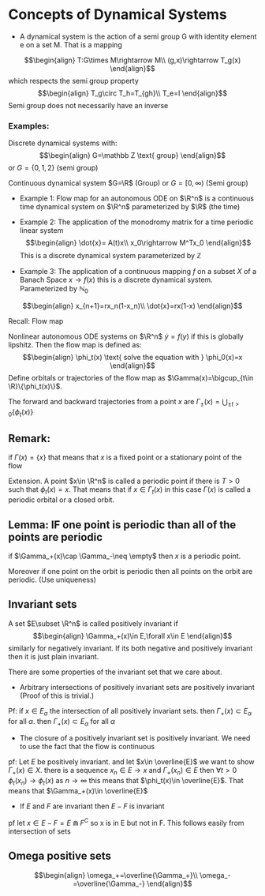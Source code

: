 # Concepts of Dynamical Systems

- A dynamical system is the action of a semi group G with identity element e on a set M. That is a mapping

$$\begin{align}
T:G\times M\rightarrow M\\
(g,x)\rightarrow T_g(x)
\end{align}$$
which respects the semi group property
$$\begin{align}
T_g\circ T_h=T_{gh}\\
T_e=I
\end{align}$$
Semi group does not necessarily have an inverse

### Examples:
Discrete dynamical systems with:
$$\begin{align}
G=\mathbb Z \text{ group}
\end{align}$$
or $G=\{0,1,2\}$ (semi group)

Continuous dynamical system $G=\R$ (Group) or $G=[0,\infty)$ (Semi group)

- Example 1:
Flow map for an autonomous ODE on $\R^n$ is a continuous time dynamical system on $\R^n$ parameterized by $\R$ (the time)

- Example 2:
The application of the monodromy matrix for a time periodic linear system
$$\begin{align}
\dot{x}= A(t)x\\
x_0\rightarrow M^Tx_0
\end{align}$$
This is a discrete dynamical system parameterized by $\mathbb {Z}$

- Example 3:
The application of a continuous mapping $f$ on a subset $X$ of a Banach Space $x\rightarrow f(x)$ this is a discrete dynamical system. Parameterized by $\mathbb N_0$

$$\begin{align}
x_{n+1}=rx_n(1-x_n)\\
\dot{x}=rx(1-x)
\end{align}$$

Recall: Flow map

Nonlinear autonomous ODE systems on $\R^n$ $\dot{y}=f(y)$ if this is globally lipshitz. Then the flow map is defined as:
$$\begin{align}
\phi_t(x) \text{ solve the equation with } \phi_0(x)=x
\end{align}$$
Define orbitals or trajectories of the flow map as $\Gamma(x)=\bigcup_{t\in \R}\{\phi_t(x)\}$.

The forward and backward trajectories from a point $x$ are $\Gamma_\pm(x)=\bigcup_{\pm t>0}\{\phi_t(x)\}$

## Remark:
if $\Gamma(x)=\{x\}$ that means that $x$ is a fixed point or a stationary point of the flow

Extension. A point $x\in \R^n$ is called a periodic point if there is $T>0$ such that $\phi_t(x)=x$. That means that if $x\in \Gamma_t(x)$ in this case $\Gamma(x)$ is called a periodic orbital or a closed orbit.
## Lemma: IF one point is periodic than all of the points are periodic
if $\Gamma_+(x)\cap \Gamma_-\neq \empty$ then $x$ is a periodic point.

Moreover if one point on the orbit is periodic then all points on the orbit are periodic. (Use uniqueness)

## Invariant sets
A set $E\subset \R^n$ is called positively invariant if
$$\begin{align}
\Gamma_+(x)\in E,\forall x\in E
\end{align}$$
similarly for negatively invariant. If its both negative and positively invariant then it is just plain invariant.

There are some properties of the invariant set that we care about.
- Arbitrary intersections of positively invariant sets are positively invariant (Proof of this is trivial.)

Pf: if $x\in E_\alpha$ the intersection of all positively invariant sets. then $\Gamma_+(x)\subset E_\alpha$ for all $\alpha$. then $\Gamma_+(x)\subset E_\alpha$ for all $\alpha$
- The closure of a positively invariant set is positively invariant. We need to use the fact that the flow is continuous

pf: Let $E$ be positively invariant. and let $x\in \overline{E}$ we  want to show $\Gamma_+(x)\in X$. there is a sequence $x_n\in E\rightarrow x$ and $\Gamma_+(x_n)\in E$ then $\forall t>0$ $\phi_t(x_n)\rightarrow \phi_t(x)$ as $n\rightarrow \infty$ this means that $\phi_t(x)\in \overline{E}$. That means that $\Gamma_+(x)\in \overline{E}$

- If $E$ and $F$ are invariant then $E-F$ is invariant

pf let $x\in E-F=E\Cap F^C$ so x is in E but not in F. This follows easily from intersection of sets

## Omega positive sets
$$\begin{align}
\omega_+=\overline{\Gamma_+}\\
\omega_-=\overline{\Gamma_-}
\end{align}$$
